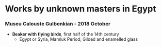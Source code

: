 # Works by unknown masters in Egypt 

### Museu Calouste Gulbenkian - 2018 October
- **Beaker with flying birds**, first half of the 14th century
    - Egypt or Syria, Mamluk Period; Gilded and enamelled glass